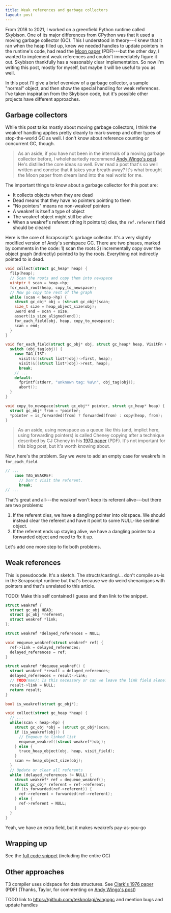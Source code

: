 ```yaml
---
title: Weak references and garbage collectors
layout: post
---
```


From 2018 to 2021, I worked on a greenfield Python runtime called Skybison. One
of its major differences from CPython was that it used a moving garbage
collector (GC). This I understood in theory---I knew that it ran when the heap
filled up, knew we needed handles to update pointers in the runtime's code, had
read the [Moon paper](/assets/img/moon-gc.pdf) (PDF)---but the other day, I
wanted to implement weak references and couldn't immediately figure it out.
Skybison thankfully has a reasonably clear implementation. So now I'm writing
this post, mostly for myself, but maybe it will be useful to you as well.

In this post I'll give a brief overview of a garbage collector, a sample
"normal" object, and then show the special handling for weak references. I've
taken inspiration from the Skybison code, but it's possible other projects have
different approaches.

## Garbage collectors

While this post talks mostly about moving garbage collectors, I think the
weakref handling applies pretty cleanly to mark-sweep and other types of
stop-the-world GC as well. I don't know about reference counting or concurrent
GC, though.

> As an aside, if you have not been in the internals of a moving garbage
> collector before, I wholeheartedly recommend [Andy Wingo's post][wingo-gc].
> He's distilled the core ideas so well. Ever read a post that's so well
> written and concise that it takes your breath away? It's what brought the
> Moon paper from dream land into the real world for me.

[wingo-gc]: https://wingolog.org/archives/2022/12/10/a-simple-semi-space-collector

The important things to know about a garbage collector for this post are:

* It collects objects when they are dead
* Dead means that they have no pointers pointing to them
* "No pointers" means no non-weakref pointers
* A weakref is itself a type of object
* The weakref object might still be alive
* When a weakref's referent (thing it points to) dies, the `ref.referent` field
  should be cleared

Here is the core of Scrapscript's garbage collector. It's a very slightly
modified version of Andy's semispace GC. There are two phases, marked by
comments in the code: 1) scan the roots 2) incrementally copy over the object
graph (indirectly) pointed to by the roots. Everything not indirectly pointed
to is dead.

```c
void collect(struct gc_heap* heap) {
  flip(heap);
  // Scan the roots and copy them into newspace
  uintptr_t scan = heap->hp;
  for_each_root(heap, copy_to_newspace);
  // Now go copy the rest of the graph
  while (scan < heap->hp) {
    struct gc_obj* obj = (struct gc_obj*)scan;
    size_t size = heap_object_size(obj);
    uword end = scan + size;
    assert(is_size_aligned(end));
    for_each_field(obj, heap, copy_to_newspace);
    scan = end;
  }
}

void for_each_field(struct gc_obj* obj, struct gc_heap* heap, VisitFn visit) {
  switch (obj_tag(obj)) {
    case TAG_LIST:
      visit(&((struct list*)obj)->first, heap);
      visit(&((struct list*)obj)->rest, heap);
      break;
    // ...
    default:
      fprintf(stderr, "unknown tag: %u\n", obj_tag(obj));
      abort();
  }
}

void copy_to_newspace(struct gc_obj** pointer, struct gc_heap* heap) {
  struct gc_obj* from = *pointer;
  *pointer = is_forwarded(from) ? forwarded(from) : copy(heap, from);
}
```

> As an aside, using newspace as a queue like this (and, implict here, using
> forwarding pointers) is called Cheney copying after a technique described by
> CJ Cheney in his [1970 paper](/assets/img/cheney.pdf) (PDF). It's not
> important for this blog post, but it's worth knowing about.

Now, here's the problem. Say we were to add an empty case for weakrefs in
`for_each_field`.

```c
// ...
    case TAG_WEAKREF:
      // Don't visit the referent.
      break;
// ...
```

That's great and all---the weakref won't keep its referent alive---but there
are two problems:

1. If the referent dies, we have a dangling pointer into oldspace. We should
   instead clear the referent and have it point to some NULL-like sentinel
   object.
1. If the referent ends up staying alive, we have a dangling pointer to a
   forwarded object and need to fix it up.

Let's add one more step to fix both problems.

## Weak references

This is pseudocode. It's a sketch. The structs/casting/... don't compile as-is
in the Scrapscript runtime but that's because we do weird shenanigans with
pointers and that's unrelated to this article.

TODO: Make this self contained I guess and then link to the snippet.

```c
struct weakref {
  struct gc_obj HEAD;
  struct gc_obj *referent;
  struct weakref *link;
};

struct weakref *delayed_references = NULL;

void enqueue_weakref(struct weakref* ref) {
  ref->link = delayed_references;
  delayed_references = ref;
}

struct weakref *dequeue_weakref() {
  struct weakref *result = delayed_references;
  delayed_references = result->link;
  // TODO(max): Is this necessary or can we leave the link field alone?
  result->link = NULL;
  return result;
}

bool is_weakref(struct gc_obj*);

void collect(struct gc_heap *heap) {
  // ...
  while(scan < heap->hp) {
    struct gc_obj *obj = (struct gc_obj*)scan;
    if (is_weakref(obj)) {
      // Enqueue to linked list
      enqueue_weakref((struct weakref*)obj);
    } else {
      trace_heap_object(obj, heap, visit_field);
    }
    scan += heap_object_size(obj);
  }
  // Update or clear all referents
  while (delayed_references != NULL) {
    struct weakref* ref = dequeue_weakref();
    struct gc_obj* referent = ref->referent;
    if (is_forwarded(ref->referent)) {
      ref->referent = forwarded(ref->referent);
    } else {
      ref->referent = NULL;
    }
  }
}
```

Yeah, we have an extra field, but it makes weakrefs pay-as-you-go

## Wrapping up

See the [full code snippet](https://github.com/tekknolagi/wingogc) (including the entire GC)

## Other approaches

T3 compiler uses oldspace for data structures. See [Clark's 1976
paper](/assets/img/clark.pdf) (PDF) (Thanks, Taylor, for commenting on [Andy
Wingo's post][wingo-iterate])

[wingo-iterate]: https://wingolog.org/archives/2022/12/11/we-iterate-so-that-you-can-recurse

TODO link to https://github.com/tekknolagi/wingogc and mention bugs and update
handles

